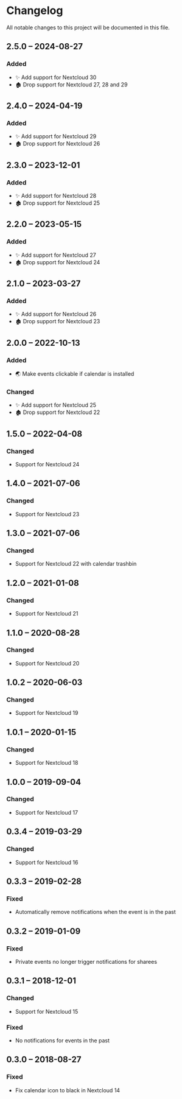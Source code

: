 # Changelog
All notable changes to this project will be documented in this file.

## 2.5.0 – 2024-08-27
### Added
- ✨ Add support for Nextcloud 30
- 🏚️ Drop support for Nextcloud 27, 28 and 29

## 2.4.0 – 2024-04-19
### Added
- ✨ Add support for Nextcloud 29
- 🏚️ Drop support for Nextcloud 26

## 2.3.0 – 2023-12-01
### Added
- ✨ Add support for Nextcloud 28
- 🏚️ Drop support for Nextcloud 25

## 2.2.0 – 2023-05-15
### Added
- ✨ Add support for Nextcloud 27
- 🏚️ Drop support for Nextcloud 24

## 2.1.0 – 2023-03-27
### Added
- ✨ Add support for Nextcloud 26
- 🏚️ Drop support for Nextcloud 23

## 2.0.0 – 2022-10-13
### Added
- 🌏 Make events clickable if calendar is installed

### Changed
- ✨ Add support for Nextcloud 25
- 🏚️ Drop support for Nextcloud 22

## 1.5.0 – 2022-04-08
### Changed
- Support for Nextcloud 24

## 1.4.0 – 2021-07-06
### Changed
- Support for Nextcloud 23

## 1.3.0 – 2021-07-06
### Changed
- Support for Nextcloud 22 with calendar trashbin

## 1.2.0 – 2021-01-08
### Changed
- Support for Nextcloud 21

## 1.1.0 – 2020-08-28
### Changed
- Support for Nextcloud 20

## 1.0.2 – 2020-06-03
### Changed
- Support for Nextcloud 19

## 1.0.1 – 2020-01-15
### Changed
- Support for Nextcloud 18

## 1.0.0 – 2019-09-04
### Changed
- Support for Nextcloud 17

## 0.3.4 – 2019-03-29
### Changed
- Support for Nextcloud 16

## 0.3.3 – 2019-02-28
### Fixed
- Automatically remove notifications when the event is in the past

## 0.3.2 – 2019-01-09
### Fixed
- Private events no longer trigger notifications for sharees

## 0.3.1 – 2018-12-01
### Changed
- Support for Nextcloud 15

### Fixed
- No notifications for events in the past

## 0.3.0 – 2018-08-27
### Fixed
- Fix calendar icon to black in Nextcloud 14
